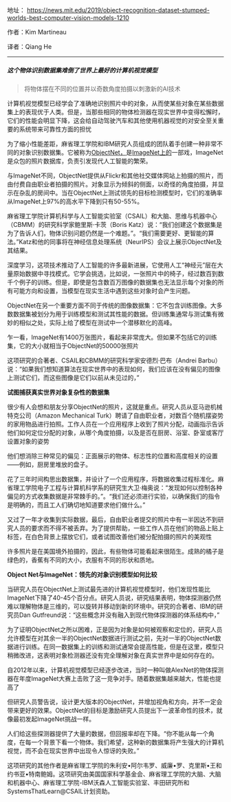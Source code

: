地址： https://news.mit.edu/2019/object-recognition-dataset-stumped-worlds-best-computer-vision-models-1210 

作者：Kim Martineau 

译者：Qiang He

---

##### 这个物体识别数据集难倒了世界上最好的计算机视觉模型

> 将物体摆在不同的位置并以奇数角度拍摄以刺激新的AI技术  

 计算机视觉模型已经学会了准确地识别照片中的对象，从而使某些对象在某些数据集上的表现优于人类。但是，当那些相同的物体检测器在现实世界中变得松懈时，它们的性能会明显下降，这会给自动驾驶汽车和其他使用机器视觉的对安全至关重要的系统带来可靠性方面的担忧 

 为了缩小性能差距，麻省理工学院和IBM研究人员组成的团队着手创建一种非常不同的对象识别数据集。它被称为[ObjectNet，](http://objectnet.dev/)是[ImageNet上的](http://objectnet.dev/)一部戏，ImageNet是众包的照片数据库，负责引发现代人工智能的繁荣。  

与ImageNet不同，ObjectNet提供从Flickr和其他社交媒体网站上拍摄的照片，而由付费自由职业者拍摄的照片。对象显示为倾斜的侧面，以奇怪的角度拍摄，并显示在杂乱的房间中。当在ObjectNet上测试领先的目标检测模型时，它们的准确率从ImageNet上97%的高水平下降到只有50-55%。

麻省理工学院计算机科学与人工智能实验室（CSAIL）和大脑、思维与机器中心（CBMM）的研究科学家鲍里斯·卡茨（Boris Katz）说：“我们创建这个数据集是为了告诉人们，物体识别问题仍然是一个难题。”。“我们需要更好、更智能的算法。”Katz和他的同事将在神经信息处理系统（NeurIPS）会议上展示ObjectNet及其结果。

深度学习，这项技术推动了人工智能的许多最新进展，它使用人工“神经元”层在大量原始数据中寻找模式。它学会挑选，比如说，一张照片中的椅子，经过数百到数千个例子的训练。但是，即使是包含数百万图像的数据集也无法显示每个对象的所有可能方向和设置，当模型在现实生活中遇到这些对象时会产生问题。

ObjectNet在另一个重要方面不同于传统的图像数据集：它不包含训练图像。大多数数据集被划分为用于训练模型和测试其性能的数据。但训练集通常与测试集有微妙的相似之处，实际上给了模型在测试中一个潜移默化的高峰。

乍一看，ImageNet有1400万张图片，看起来非常庞大。但如果不包括它的训练集，它的大小就相当于ObjectNet的50000张照片

这项研究的合著者、CSAIL和CBMM的研究科学家安德烈·巴布（Andrei Barbu）说：“如果我们想知道算法在现实世界中的表现如何，我们应该在没有偏见的图像上测试它们，而这些图像是它们以前从未见过的，”

**试图捕获真实世界对象复杂性的数据集**

很少有人会想和朋友分享ObjectNet的照片，这就是重点。研究人员从亚马逊机械特克公司（Amazon Mechanical Turk）聘请了自由职业者，对数百个随机摆姿势的家用物品进行拍照。工作人员在一个应用程序上收到了照片分配，动画指示告诉他们如何定位分配的对象，从哪个角度拍摄，以及是否在厨房、浴室、卧室或客厅设置对象的姿势

他们想消除三种常见的偏见：正面展示的物体、标志性的位置和高度相关的设置——例如，厨房里堆放的盘子。

花了三年时间构思出数据集，并设计了一个应用程序，将数据收集过程标准化。麻省理工学院电子工程与计算机科学系的研究生大卫·梅奥说：“发现如何以控制各种偏见的方式收集数据是非常棘手的。”。“我们还必须进行实验，以确保我们的指令是明确的，而且工人们确切地知道要求他们做什么。”

又过了一年才收集到实际数据，最后，自由职业者提交的照片中有一半因达不到研究人员的要求而不得不被丢弃。为了提供帮助，一些工作人员在他们的物品上贴上标签，在白色背景上摆放它们，或者试图改善他们被分配拍摄的照片的美观性

许多照片是在美国境外拍摄的，因此，有些物体可能看起来很陌生。成熟的橘子是绿色的，香蕉有不同的大小，衣服有不同的形状和质地。

 **Object Net与ImageNet：领先的对象识别模型如何比较**

当研究人员在ObjectNet上测试最先进的计算机视觉模型时，他们发现性能比ImageNet下降了40-45个百分点。研究人员说，研究结果表明，物体探测器仍然难以理解物体是三维的，可以旋转并移动到新的环境中。研究的合著者、IBM的研究员Dan Gutfreund说：“这些概念并没有融入到现代物体探测器的体系结构中，”

为了证明ObjectNet之所以困难，正是因为对象是如何被观察和定位的，研究人员允许模型在对其余一半的ObjectNet数据进行测试之前，先对一半的ObjectNet数据进行训练。在同一数据集上的训练和测试通常会提高性能，但是在这里，模型只稍微改进，这表明对象检测器还没有完全理解对象在真实世界中是如何存在的。

自2012年以来，计算机视觉模型已经逐步改进，当时一种叫做AlexNet的物体探测器在年度ImageNet大赛上击败了这一竞争对手。随着数据集越来越大，性能也提高了

但研究人员警告说，设计更大版本的ObjectNet，并增加视角和方向，并不一定会带来更好的效果。ObjectNet的目标是激励研究人员提出下一波革命性的技术，就像最初发起ImageNet挑战一样。

人们给这些探测器提供了大量的数据，但回报率却在下降。“你不能从每一个角度，在每一个背景下看一个物体。我们希望，这种新的数据集将产生强大的计算机视觉，而不会在现实世界中出现令人惊讶的失败。”

这项研究的其他作者是麻省理工学院的朱利安•阿尔韦罗、威廉•罗、克里斯•王和约书亚•特南鲍姆。这项研究由美国国家科学基金会、麻省理工学院的大脑、大脑和机器中心、麻省理工学院-IBM沃森人工智能实验室、丰田研究所和SystemsThatLearn@CSAIL计划资助。
